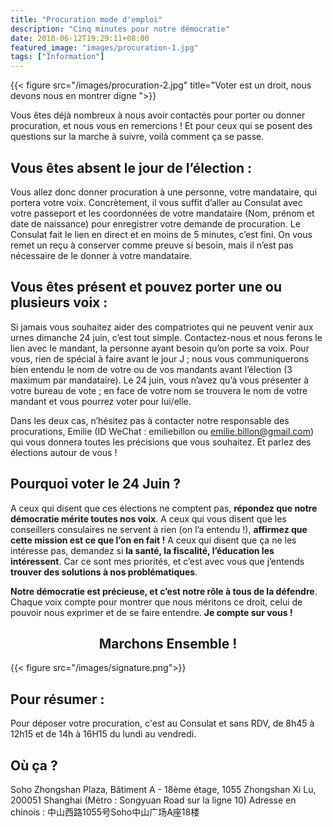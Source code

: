 ```yaml
---
title: "Procuration mode d'emploi"
description: "Cinq minutes pour notre démocratie"
date: 2018-06-12T19:29:11+08:00
featured_image: "images/procuration-1.jpg"
tags: ["Information"]
---
```


{{< figure src="/images/procuration-2.jpg" title="Voter est un droit, nous devons nous en montrer digne ">}}



Vous êtes déjà nombreux à nous avoir contactés pour porter ou donner procuration, et nous vous en remercions ! Et pour ceux qui se posent des questions sur la marche à suivre, voilà comment ça se passe.

Vous êtes absent le jour de l’élection :
-----------
 Vous allez donc donner procuration à une personne, votre mandataire, qui portera votre voix. Concrètement, il vous suffit d’aller au Consulat avec votre passeport et les coordonnées de votre mandataire (Nom, prénom et date de naissance) pour enregistrer votre demande de procuration. Le Consulat fait le lien en direct et en moins de 5 minutes, c’est fini. On vous remet un reçu à conserver comme preuve si besoin, mais il n’est pas nécessaire de le donner à votre mandataire.

Vous êtes présent et pouvez porter une ou plusieurs voix :
-------------

Si jamais vous souhaitez aider des compatriotes qui ne peuvent venir aux urnes dimanche 24 juin, c’est tout simple. Contactez-nous et nous ferons le lien avec le mandant, la personne ayant besoin qu’on porte sa voix. Pour vous, rien de spécial à faire avant le jour J ; nous vous communiquerons bien entendu le nom de votre ou de vos mandants avant l’élection (3 maximum par mandataire). Le 24 juin, vous n’avez qu’à vous présenter à votre bureau de vote ; en face de votre nom se trouvera le nom de votre mandant et vous pourrez voter pour lui/elle.

Dans les deux cas, n’hésitez pas à contacter notre responsable des procurations, Emilie (ID WeChat : emiliebillon ou emilie.billon@gmail.com) qui vous donnera toutes les précisions que vous souhaitez. Et parlez des élections autour de vous !

Pourquoi voter le 24 Juin ?
--------

A ceux qui disent que ces élections ne comptent pas, **répondez que notre démocratie mérite toutes nos voix**. A ceux qui vous disent que les conseillers consulaires ne servent à rien (on l’a entendu !), **affirmez que cette mission est ce que l’on en fait !** A ceux qui disent que ça ne les intéresse pas, demandez si **la santé, la fiscalité, l’éducation les intéressent**. Car ce sont mes priorités, et c’est avec vous que j’entends **trouver des solutions à nos problématiques**.

**Notre démocratie est précieuse, et c’est notre rôle à tous de la défendre**. Chaque voix compte pour montrer que nous méritons ce droit, celui de pouvoir nous exprimer et de se faire entendre. **Je compte sur vous !**


<h2 style="text-align: center;">  Marchons Ensemble ! </h2>

{{< figure src="/images/signature.png">}}

Pour résumer : 
-------
Pour déposer votre procuration, c'est au Consulat et sans RDV, de 8h45 à 12h15 et de 14h à 16H15 du lundi au vendredi.

Où ça ?
--------
 Soho Zhongshan Plaza, Bâtiment A - 18ème étage, 1055 Zhongshan Xi Lu, 200051 Shanghai (Métro : Songyuan Road sur la ligne 10) 
Adresse en chinois : 中山西路1055号Soho中山广场A座18楼

